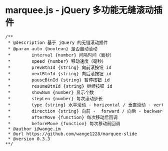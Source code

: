 marquee.js - jQuery 多功能无缝滚动插件
=============
<pre>
/**
 * @description 基于 jQuery 的无缝滚动插件
 * @param auto {boolean} 是否自动滚动
 *        interval {number} 间隔时间（毫秒）
 *        speed {number} 移动速度（毫秒）
 *        prevBtnId {string} 向前滚按钮 id
 *        nextBtnId {string} 向后滚按钮 id
 *        pauseBtnId {string} 暂停按钮 id
 *        resumeBtnId {string} 继续按钮 id
 *        showNum {number} 显示个数
 *        stepLen {number} 每次滚动步长
 *        type {string} 水平滚动 - horizontal / 垂直滚动 - vertical
 *        direction {string} 向前 -  forward / 向后 - backward
 *        afterMove {function} 每次移动后回调
 *        beforeMove {function} 每次移动前回调
 * @author i@wange.im
 * @url https://github.com/wange1228/marquee-slide
 * @version 0.3.3
**/</pre>
